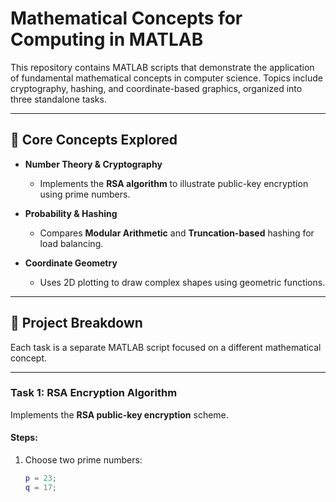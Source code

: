 # Mathematical Concepts for Computing in MATLAB

This repository contains MATLAB scripts that demonstrate the application of fundamental mathematical concepts in computer science. Topics include cryptography, hashing, and coordinate-based graphics, organized into three standalone tasks.

---

## 🧠 Core Concepts Explored

- **Number Theory & Cryptography**
  - Implements the **RSA algorithm** to illustrate public-key encryption using prime numbers.

- **Probability & Hashing**
  - Compares **Modular Arithmetic** and **Truncation-based** hashing for load balancing.

- **Coordinate Geometry**
  - Uses 2D plotting to draw complex shapes using geometric functions.

---

## 📂 Project Breakdown

Each task is a separate MATLAB script focused on a different mathematical concept.

---

### Task 1: RSA Encryption Algorithm

Implements the **RSA public-key encryption** scheme.

#### Steps:

1. Choose two prime numbers:
   ```matlab
   p = 23;
   q = 17;
